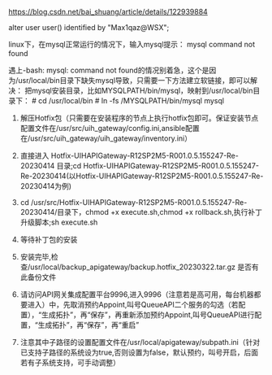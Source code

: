 https://blog.csdn.net/bai_shuang/article/details/122939884 

alter user user() identified by "Max1qaz@WSX";



linux下，在mysql正常运行的情况下，输入mysql提示：
mysql command not found

遇上-bash: mysql: command not found的情况别着急，这个是因为/usr/local/bin目录下缺失mysql导致，只需要一下方法建立软链接，即可以解决：
把mysql安装目录，比如MYSQLPATH/bin/mysql，映射到/usr/local/bin目录下：
\# cd /usr/local/bin
\# ln -fs /MYSQLPATH/bin/mysql mysql







1. 解压Hotfix包（只需要在安装程序的节点上执行hotfix包即可。保证安装节点配置文件在/usr/src/uih_gateway/config.ini,ansible配置在/usr/src/uih_gateway/uih_gateway/inventory.ini）

2. 直接进入 Hotfix-UIHAPIGateway-R12SP2M5-R001.0.5.155247-Re-20230414 目录;cd Hotfix-UIHAPIGateway-R12SP2M5-R001.0.5.155247-Re-20230414(以Hotfix-UIHAPIGateway-R12SP2M5-R001.0.5.155247-Re-20230414为例)

3. cd /usr/src/Hotfix-UIHAPIGateway-R12SP2M5-R001.0.5.155247-Re-20230414/目录下，chmod +x execute.sh,chmod +x rollback.sh,执行补丁升级脚本;sh execute.sh

4. 等待补丁包的安装

5. 安装完毕,检查/usr/local/backup_apigateway/backup.hotfix_20230322.tar.gz 是否有此备份文件

6. 请访问API网关集成配置平台9996,进入9996（注意若是高可用，每台机器都要进入）中，先取消预约Appoint,叫号QueueAPI二个服务的勾选（若配置），“生成拓扑”，再“保存”，再重新添加预约Appoint,叫号QueueAPI进行配置，“生成拓扑”，再“保存”，再“重启”

   

7. 注意其中子路径的设置配置文件在/usr/local/apigateway/subpath.ini（针对已支持子路径的系统设为true,否则设置为false，默认预约，叫号开启，后面若有子系统支持，可手动调整）

